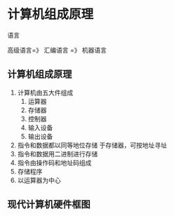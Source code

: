 # 计算机组成原理

语言

高级语言=》 汇编语言 =》 机器语言

## 计算机组成原理

1. 计算机由五大件组成
    1. 运算器
    2. 存储器
    3. 控制器
    4. 输入设备
    5. 输出设备
2. 指令和数据都以同等地位存储 于存储器，可按地址寻址
3. 指令和数据用二进制进行存储
4. 指令由操作码和地址码组成
5. 存储程序
6. 以运算器为中心

## 现代计算机硬件框图
